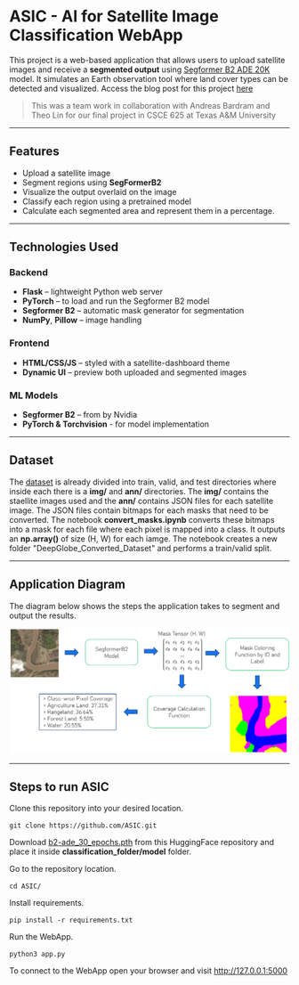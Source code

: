 # ASIC - AI for Satellite Image Classification WebApp

This project is a web-based application that allows users to upload satellite images and receive a **segmented output** using [Segformer B2 ADE 20K](https://huggingface.co/nvidia/segformer-b2-finetuned-ade-512-512) model. It simulates an Earth observation tool where land cover types can be detected and visualized. Access the blog post for this project [here](https://vmbobato.githun.io/asic-blog)

> This was a team work in collaboration with Andreas Bardram and Theo Lin for our final project in CSCE 625 at Texas A&M University

---

## Features

- Upload a satellite image  
- Segment regions using **SegFormerB2**  
- Visualize the output overlaid on the image  
- Classify each region using a pretrained model
- Calculate each segmented area and represent them in a percentage.

---

## Technologies Used

### Backend
- **Flask** – lightweight Python web server  
- **PyTorch** – to load and run the Segformer B2 model  
- **Segformer B2** – automatic mask generator for segmentation  
- **NumPy**, **Pillow** – image handling  

### Frontend
- **HTML/CSS/JS** – styled with a satellite-dashboard theme  
- **Dynamic UI** – preview both uploaded and segmented images  

### ML Models
- **Segformer B2** – from by Nvidia  
- **PyTorch & Torchvision** - for model implementation

---

## Dataset

The [dataset](https://datasetninja.com/deepglobe) is already divided into train, valid, and test directories where inside each there is a **img/** and **ann/** directories. The **img/** contains the staellite images used and the **ann/** contains JSON files for each satellite image. The JSON files contain bitmaps for each masks that need to be converted. The notebook **convert_masks.ipynb** converts these bitmaps into a mask for each file where each pixel is mapped into a class. It outputs an **np.array()** of size (H, W) for each iamge. The notebook creates a new folder "DeepGlobe_Converted_Dataset" and performs a train/valid split. 

---

## Application Diagram

The diagram below shows the steps the application takes to segment and output the results.

![Diagram](application_diagram.png)

---

## Steps to run ASIC
Clone this repository into your desired location.

```
git clone https://github.com/ASIC.git
```

Download [b2-ade_30_epochs.pth](https://huggingface.co/vmbobato/ASIC/tree/main) from this HuggingFace repository and place it inside **classification_folder/model** folder. 

Go to the repository location.

```
cd ASIC/
```

Install requirements.

```
pip install -r requirements.txt
```

Run the WebApp. 

```
python3 app.py
```

To connect to the WebApp open your browser and visit http://127.0.0.1:5000








